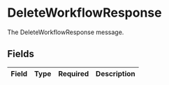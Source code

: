 # DeleteWorkflowResponse

The DeleteWorkflowResponse message.


## Fields

| Field       | Type        | Required    | Description |
| ----------- | ----------- | ----------- | ----------- |